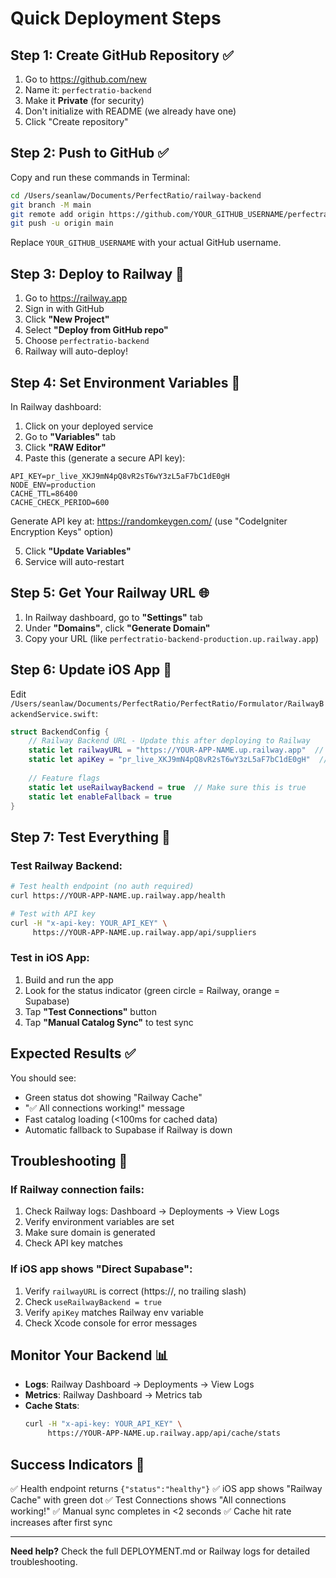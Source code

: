 # Quick Deployment Steps

## Step 1: Create GitHub Repository ✅

1. Go to https://github.com/new
2. Name it: `perfectratio-backend`
3. Make it **Private** (for security)
4. Don't initialize with README (we already have one)
5. Click "Create repository"

## Step 2: Push to GitHub ✅

Copy and run these commands in Terminal:

```bash
cd /Users/seanlaw/Documents/PerfectRatio/railway-backend
git branch -M main
git remote add origin https://github.com/YOUR_GITHUB_USERNAME/perfectratio-backend.git
git push -u origin main
```

Replace `YOUR_GITHUB_USERNAME` with your actual GitHub username.

## Step 3: Deploy to Railway 🚂

1. Go to https://railway.app
2. Sign in with GitHub
3. Click **"New Project"**
4. Select **"Deploy from GitHub repo"**
5. Choose `perfectratio-backend`
6. Railway will auto-deploy!

## Step 4: Set Environment Variables 🔐

In Railway dashboard:

1. Click on your deployed service
2. Go to **"Variables"** tab
3. Click **"RAW Editor"**
4. Paste this (generate a secure API key):

```env
API_KEY=pr_live_XKJ9mN4pQ8vR2sT6wY3zL5aF7bC1dE0gH
NODE_ENV=production
CACHE_TTL=86400
CACHE_CHECK_PERIOD=600
```

Generate API key at: https://randomkeygen.com/ (use "CodeIgniter Encryption Keys" option)

5. Click **"Update Variables"**
6. Service will auto-restart

## Step 5: Get Your Railway URL 🌐

1. In Railway dashboard, go to **"Settings"** tab
2. Under **"Domains"**, click **"Generate Domain"**
3. Copy your URL (like `perfectratio-backend-production.up.railway.app`)

## Step 6: Update iOS App 📱

Edit `/Users/seanlaw/Documents/PerfectRatio/PerfectRatio/Formulator/RailwayBackendService.swift`:

```swift
struct BackendConfig {
    // Railway Backend URL - Update this after deploying to Railway
    static let railwayURL = "https://YOUR-APP-NAME.up.railway.app"  // <-- PASTE YOUR URL HERE
    static let apiKey = "pr_live_XKJ9mN4pQ8vR2sT6wY3zL5aF7bC1dE0gH"  // <-- PASTE YOUR API KEY HERE
    
    // Feature flags
    static let useRailwayBackend = true  // Make sure this is true
    static let enableFallback = true
}
```

## Step 7: Test Everything 🧪

### Test Railway Backend:
```bash
# Test health endpoint (no auth required)
curl https://YOUR-APP-NAME.up.railway.app/health

# Test with API key
curl -H "x-api-key: YOUR_API_KEY" \
     https://YOUR-APP-NAME.up.railway.app/api/suppliers
```

### Test in iOS App:
1. Build and run the app
2. Look for the status indicator (green circle = Railway, orange = Supabase)
3. Tap **"Test Connections"** button
4. Tap **"Manual Catalog Sync"** to test sync

## Expected Results ✅

You should see:
- Green status dot showing "Railway Cache"
- "✅ All connections working!" message
- Fast catalog loading (<100ms for cached data)
- Automatic fallback to Supabase if Railway is down

## Troubleshooting 🔧

### If Railway connection fails:
1. Check Railway logs: Dashboard → Deployments → View Logs
2. Verify environment variables are set
3. Make sure domain is generated
4. Check API key matches

### If iOS app shows "Direct Supabase":
1. Verify `railwayURL` is correct (https://, no trailing slash)
2. Check `useRailwayBackend = true`
3. Verify `apiKey` matches Railway env variable
4. Check Xcode console for error messages

## Monitor Your Backend 📊

- **Logs**: Railway Dashboard → Deployments → View Logs
- **Metrics**: Railway Dashboard → Metrics tab
- **Cache Stats**: 
  ```bash
  curl -H "x-api-key: YOUR_API_KEY" \
       https://YOUR-APP-NAME.up.railway.app/api/cache/stats
  ```

## Success Indicators 🎉

✅ Health endpoint returns `{"status":"healthy"}`
✅ iOS app shows "Railway Cache" with green dot
✅ Test Connections shows "All connections working!"
✅ Manual sync completes in <2 seconds
✅ Cache hit rate increases after first sync

---

**Need help?** Check the full DEPLOYMENT.md or Railway logs for detailed troubleshooting.